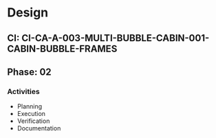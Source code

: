 # Design

## CI: CI-CA-A-003-MULTI-BUBBLE-CABIN-001-CABIN-BUBBLE-FRAMES
## Phase: 02

### Activities
- Planning
- Execution
- Verification
- Documentation
